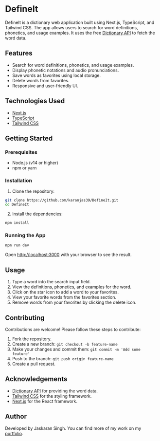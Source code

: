 # DefineIt

DefineIt is a dictionary web application built using Next.js, TypeScript, and Tailwind CSS. The app allows users to search for word definitions, phonetics, and usage examples. It uses the free [Dictionary API](https://dictionaryapi.dev/) to fetch the word data.

## Features

- Search for word definitions, phonetics, and usage examples.
- Display phonetic notations and audio pronunciations.
- Save words as favorites using local storage.
- Delete words from favorites.
- Responsive and user-friendly UI.

## Technologies Used

- [Next.js](https://nextjs.org/)
- [TypeScript](https://www.typescriptlang.org/)
- [Tailwind CSS](https://tailwindcss.com/)

## Getting Started

### Prerequisites

- Node.js (v14 or higher)
- npm or yarn

### Installation

1. Clone the repository:

```bash
git clone https://github.com/karanjas39/DefineIt.git
cd DefineIt
```

2. Install the dependencies:

```bash
npm install
```

### Running the App

```bash
npm run dev
```

Open [http://localhost:3000](http://localhost:3000) with your browser to see the result.

## Usage

1. Type a word into the search input field.
2. View the definitions, phonetics, and examples for the word.
3. Click on the star icon to add a word to your favorites.
4. View your favorite words from the favorites section.
5. Remove words from your favorites by clicking the delete icon.

## Contributing

Contributions are welcome! Please follow these steps to contribute:

1. Fork the repository.
2. Create a new branch: `git checkout -b feature-name`
3. Make your changes and commit them: `git commit -m 'Add some feature'`
4. Push to the branch: `git push origin feature-name`
5. Create a pull request.

## Acknowledgements

- [Dictionary API](https://dictionaryapi.dev/) for providing the word data.
- [Tailwind CSS](https://tailwindcss.com/) for the styling framework.
- [Next.js](https://nextjs.org/) for the React framework.

## Author

Developed by Jaskaran Singh. You can find more of my work on my [portfolio](https://developerjaskaran.netlify.app/).
